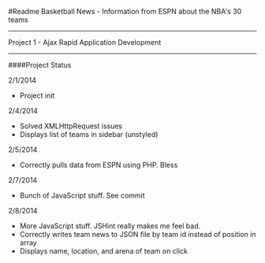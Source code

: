 #Readme
Basketball News - Information from ESPN about the NBA's 30 teams

---
Project 1 - Ajax
Rapid Application Development

---
####Project Status

2/1/2014

- Project init

2/4/2014

- Solved XMLHttpRequest issues
- Displays list of teams in sidebar (unstyled)

2/5/2014

- Correctly pulls data from ESPN using PHP. Bless

2/7/2014

- Bunch of JavaScript stuff. See commit

2/8/2014

- More JavaScript stuff. JSHint really makes me feel bad.
- Correctly writes team news to JSON file by team id instead of position in array
- Displays name, location, and arena of team on click